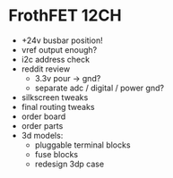 # FrothFET 12CH
  * +24v busbar position!
  * vref output enough?
  * i2c address check
  * reddit review
    * 3.3v pour -> gnd?
    * separate adc / digital / power gnd?
  * silkscreen tweaks
  * final routing tweaks
  * order board
  * order parts
  * 3d models:
    * pluggable terminal blocks
    * fuse blocks
    * redesign 3dp case